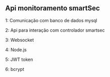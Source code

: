 ## Api monitoramento smartSec

1: Comunicação com banco de dados mysql

2: Api para interação com controlador smartsec

3: Websocket

4: Node.js

5: JWT token

6: bcrypt


